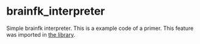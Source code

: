 # brainfk_interpreter
Simple brainfk interpreter. This is a example code of a primer.
This feature was imported in [the library](https://github.com/falgon/SrookCppLibraries).
